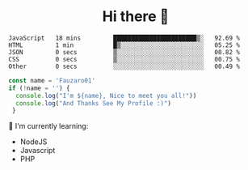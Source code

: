 <h1  align='center'> Hi there 👋 </h1>

<p align='center'> </p>

<!--START_SECTION:waka-->

```text
JavaScript   18 mins         ███████████████████████▒░   92.69 %
HTML         1 min           █▒░░░░░░░░░░░░░░░░░░░░░░░   05.25 %
JSON         0 secs          ▒░░░░░░░░░░░░░░░░░░░░░░░░   00.82 %
CSS          0 secs          ▒░░░░░░░░░░░░░░░░░░░░░░░░   00.75 %
Other        0 secs          ░░░░░░░░░░░░░░░░░░░░░░░░░   00.49 %
```

<!--END_SECTION:waka-->

```javascript
const name = 'Fauzaro01'
if (!name = '') {
  console.log("I'm ${name}, Nice to meet you all!"))
  console.log("And Thanks See My Profile :)")
 }
```

:page_with_curl: I'm currently learning:
- NodeJS
- Javascript
- PHP

